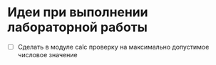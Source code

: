 # Идеи при выполнении лабораторной работы

* [  ] Сделать в модуле calc проверку на максимально допустимое числовое значение

